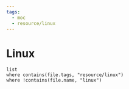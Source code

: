 ```yaml
---
tags:
  - moc
  - resource/linux
---
```

# Linux
```dataview
list
where contains(file.tags, "resource/linux")
where !contains(file.name, "linux")
```

